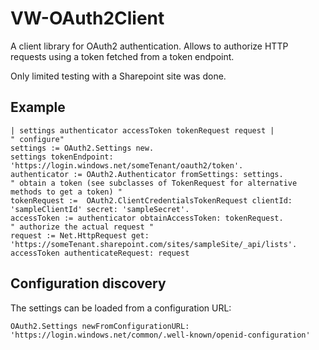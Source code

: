 # VW-OAuth2Client

A  client library for OAuth2 authentication.
Allows to authorize HTTP requests using a token fetched from a token endpoint.

Only limited testing with a Sharepoint site was done.

## Example
```
| settings authenticator accessToken tokenRequest request |
" configure"
settings := OAuth2.Settings new.
settings tokenEndpoint: 'https://login.windows.net/someTenant/oauth2/token'.
authenticator := OAuth2.Authenticator fromSettings: settings.
" obtain a token (see subclasses of TokenRequest for alternative methods to get a token) "
tokenRequest :=  OAuth2.ClientCredentialsTokenRequest clientId: 'sampleClientId' secret: 'sampleSecret'.
accessToken := authenticator obtainAccessToken: tokenRequest.
" authorize the actual request "
request := Net.HttpRequest get: 'https://someTenant.sharepoint.com/sites/sampleSite/_api/lists'.
accessToken authenticateRequest: request
```

## Configuration discovery

The settings can be loaded from a configuration URL:
```
OAuth2.Settings newFromConfigurationURL: 'https://login.windows.net/common/.well-known/openid-configuration'
```
